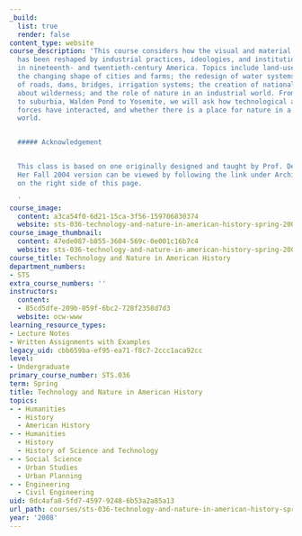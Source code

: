 ```yaml
---
_build:
  list: true
  render: false
content_type: website
course_description: 'This course considers how the visual and material world of "nature"
  has been reshaped by industrial practices, ideologies, and institutions, particularly
  in nineteenth- and twentieth-century America. Topics include land-use patterns;
  the changing shape of cities and farms; the redesign of water systems; the construction
  of roads, dams, bridges, irrigation systems; the creation of national parks; ideas
  about wilderness; and the role of nature in an industrial world. From small farms
  to suburbia, Walden Pond to Yosemite, we will ask how technological and natural
  forces have interacted, and whether there is a place for nature in a technological
  world.


  ##### Acknowledgement


  This class is based on one originally designed and taught by Prof. Deborah Fitzgerald.
  Her Fall 2004 version can be viewed by following the link under Archived Courses
  on the right side of this page.

  '
course_image:
  content: a3ca54f0-6d21-15ca-3f56-159706830374
  website: sts-036-technology-and-nature-in-american-history-spring-2008
course_image_thumbnail:
  content: 47ede087-b855-3604-569c-0e001c16b7c4
  website: sts-036-technology-and-nature-in-american-history-spring-2008
course_title: Technology and Nature in American History
department_numbers:
- STS
extra_course_numbers: ''
instructors:
  content:
  - 85cd5dfe-209b-059f-6bc2-728f2358d7d3
  website: ocw-www
learning_resource_types:
- Lecture Notes
- Written Assignments with Examples
legacy_uid: cbb659ba-ef95-ea71-f8c7-2ccc1aca92cc
level:
- Undergraduate
primary_course_number: STS.036
term: Spring
title: Technology and Nature in American History
topics:
- - Humanities
  - History
  - American History
- - Humanities
  - History
  - History of Science and Technology
- - Social Science
  - Urban Studies
  - Urban Planning
- - Engineering
  - Civil Engineering
uid: 0dc4afa8-5fd7-4597-9248-6b53a2a85a13
url_path: courses/sts-036-technology-and-nature-in-american-history-spring-2008
year: '2008'
---
```


